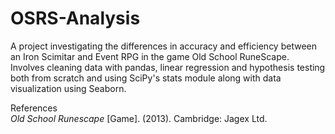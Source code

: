 # OSRS-Analysis
A project investigating the differences in accuracy and efficiency between an Iron Scimitar and Event RPG in the game Old School RuneScape.
Involves cleaning data with pandas, linear regression and hypothesis testing both from scratch and using SciPy's stats module along with data visualization using Seaborn.

References\
*Old School Runescape* [Game]. (2013). Cambridge: Jagex Ltd.
